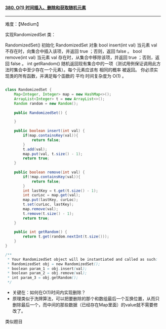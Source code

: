 #### [380. O(1) 时间插入、删除和获取随机元素](https://leetcode-cn.com/problems/insert-delete-getrandom-o1/)

----

难度：【Medium】

实现RandomizedSet 类：

RandomizedSet() 初始化 RandomizedSet 对象
bool insert(int val) 当元素 val 不存在时，向集合中插入该项，并返回 true ；否则，返回 false 。
bool remove(int val) 当元素 val 存在时，从集合中移除该项，并返回 true ；否则，返回 false 。
int getRandom() 随机返回现有集合中的一项（测试用例保证调用此方法时集合中至少存在一个元素）。每个元素应该有 相同的概率 被返回。
你必须实现类的所有函数，并满足每个函数的 平均 时间复杂度为 O(1) 。

```Java

class RandomizedSet {
    Map<Integer, Integer> map = new HashMap<>();
    ArrayList<Integer> t = new ArrayList<>();
    Random random = new Random();
    
    public RandomizedSet() {

    }
    
    public boolean insert(int val) {
        if(map.containsKey(val)){
            return false;
        }
        t.add(val);
        map.put(val, t.size() - 1);
        return true;
    }
    
    public boolean remove(int val) {
        if(!map.containsKey(val)){
            return false;
        }
        int lastKey = t.get(t.size() - 1);
        int curLoc = map.get(val);
        map.put(lastKey, curLoc);
        t.set(curLoc, lastKey);
        map.remove(val);
        t.remove(t.size() - 1);
        return true;
    }
    
    public int getRandom() {
        return t.get(random.nextInt(t.size()));
    }
}

/**
 * Your RandomizedSet object will be instantiated and called as such:
 * RandomizedSet obj = new RandomizedSet();
 * boolean param_1 = obj.insert(val);
 * boolean param_2 = obj.remove(val);
 * int param_3 = obj.getRandom();
 */
```

- 关键在：如何在O(1)时间内实现删除？
- 原理类似于洗牌算法，可以把要删除的那个和数组最后一个互换位置，从而只删除最后一个，而中间的那些数据（已经存在Map里面）的value就不需要修改了。

类似题目

> 

